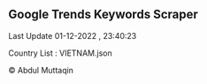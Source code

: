 

## Google Trends Keywords Scraper 
 
Last Update 01-12-2022 , 23:40:23

Country List :
VIETNAM.json



© Abdul Muttaqin 
